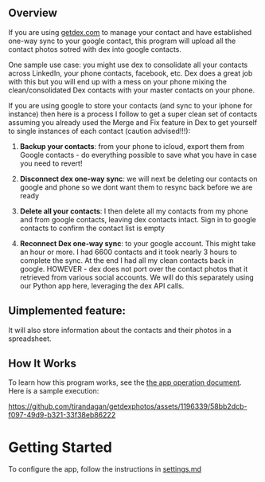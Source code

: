 ## Overview

If you are using [getdex.com](https://www.getdex.com) to manage your contact and have established one-way sync to your google contact, this program will upload all the contact photos sotred with dex into google contacts. 

One sample use case: you might use dex to consolidate all your contacts across LinkedIn, your phone contacts, facebook, etc. Dex does a great job with this but you will end up with a mess on your phone mixing the clean/consolidated Dex contacts with your master contacts on your phone.

If you are using google to store your contacts (and sync to your iphone for instance) then here is a process I follow to get a super clean set of contacts assuming you already used the Merge and Fix feature in Dex to get yourself to single instances of each contact (caution advised!!!):

1. **Backup your contacts**: from your phone to icloud, export them from Google contacts - do everything possible to save what you have in case you need to revert!

2. **Disconnect dex one-way sync**: we will next be deleting our contacts on google and phone so we dont want them to resync back before we are ready

3. **Delete all your contacts**: I then delete all my contacts from my phone and from google contacts, leaving dex contacts intact. Sign in to google contacts to confirm the contact list is empty

4. **Reconnect Dex one-way sync**: to your google account. This might take an hour or more. I had 6600 contacts and it took nearly 3 hours to complete the sync. At the end I had all my clean contacts back in google. HOWEVER - dex does not port over the contact photos that it retrieved from various social accounts. We will do this separately using our Python app here, leveraging the dex API calls.

## Uimplemented feature: 
It will also store information about the contacts and their photos in a spreadsheet.

## How It Works
To learn how this program works, see the [the app operation document](docs/app-operation.md). Here is a sample execution:

https://github.com/tirandagan/getdexphotos/assets/1196339/58bb2dcb-f097-49d9-b321-33f38eb86222



# Getting Started

To configure the app, follow the instructions in [settings.md](docs/settings.md)
